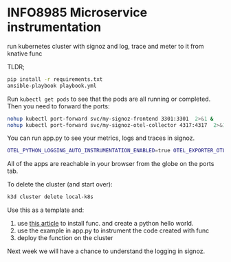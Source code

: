 # INFO8985 Microservice instrumentation
run kubernetes cluster with signoz and log, trace and meter to it from knative func

TLDR;

```bash
pip install -r requirements.txt
ansible-playbook playbook.yml

```

Run `kubectl get pods` to see that the pods are all running or completed. Then you need to forward the ports:

```bash
nohup kubectl port-forward svc/my-signoz-frontend 3301:3301  2>&1 &
nohup kubectl port-forward svc/my-signoz-otel-collector 4317:4317  2>&1 &
```

You can run app.py to see your metrics, logs and traces in signoz. 

```bash
OTEL_PYTHON_LOGGING_AUTO_INSTRUMENTATION_ENABLED=true OTEL_EXPORTER_OTLP_ENDPOINT=localhost:4317 OTEL_SERVICE_NAME=io.github.rhildred.INFO8985_microservice_instrumentation OTEL_EXPORTER_OTLP_INSECURE=true opentelemetry-instrument --traces_exporter otlp --metrics_exporter otlp --logs_exporter otlp python app.py
```

All of the apps are reachable in your browser from the globe on the ports tab.

To delete the cluster (and start over):

```bash
k3d cluster delete local-k8s
```

Use this as a template and:

1. use [this article](https://knative.dev/docs/functions/install-func/) to install func. and create a python hello world.
2. use the example in app.py to instrument the code created with func
3. deploy the function on the cluster

Next week we will have a chance to understand the logging in signoz.
